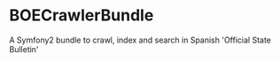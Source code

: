 BOECrawlerBundle
================

A Symfony2 bundle to crawl, index and search in Spanish 'Official State Bulletin'
